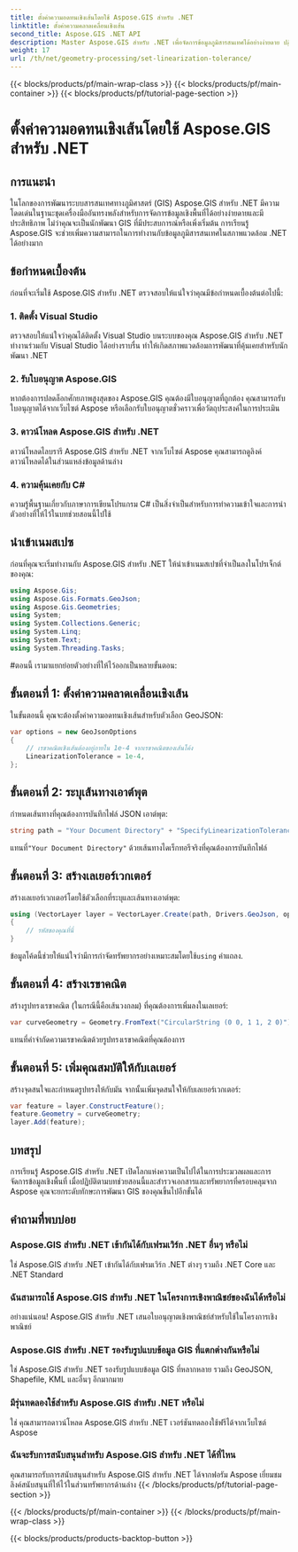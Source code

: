 ```yaml
---
title: ตั้งค่าความอดทนเชิงเส้นโดยใช้ Aspose.GIS สำหรับ .NET
linktitle: ตั้งค่าความคลาดเคลื่อนเชิงเส้น
second_title: Aspose.GIS .NET API
description: Master Aspose.GIS สำหรับ .NET เพื่อจัดการข้อมูลภูมิสารสนเทศได้อย่างง่ายดาย ปฏิบัติตามบทช่วยสอนทีละขั้นตอนนี้และปลดล็อกศักยภาพสูงสุดของการพัฒนา GIS ใน .NET
weight: 17
url: /th/net/geometry-processing/set-linearization-tolerance/
---
```


{{< blocks/products/pf/main-wrap-class >}}
{{< blocks/products/pf/main-container >}}
{{< blocks/products/pf/tutorial-page-section >}}

# ตั้งค่าความอดทนเชิงเส้นโดยใช้ Aspose.GIS สำหรับ .NET

## การแนะนำ
ในโลกของการพัฒนาระบบสารสนเทศทางภูมิศาสตร์ (GIS) Aspose.GIS สำหรับ .NET มีความโดดเด่นในฐานะชุดเครื่องมืออันทรงพลังสำหรับการจัดการข้อมูลเชิงพื้นที่ได้อย่างง่ายดายและมีประสิทธิภาพ ไม่ว่าคุณจะเป็นนักพัฒนา GIS ที่มีประสบการณ์หรือเพิ่งเริ่มต้น การเรียนรู้ Aspose.GIS จะช่วยเพิ่มความสามารถในการทำงานกับข้อมูลภูมิสารสนเทศในสภาพแวดล้อม .NET ได้อย่างมาก
## ข้อกำหนดเบื้องต้น
ก่อนที่จะเริ่มใช้ Aspose.GIS สำหรับ .NET ตรวจสอบให้แน่ใจว่าคุณมีข้อกำหนดเบื้องต้นต่อไปนี้:
### 1. ติดตั้ง Visual Studio
ตรวจสอบให้แน่ใจว่าคุณได้ติดตั้ง Visual Studio บนระบบของคุณ Aspose.GIS สำหรับ .NET ทำงานร่วมกับ Visual Studio ได้อย่างราบรื่น ทำให้เกิดสภาพแวดล้อมการพัฒนาที่คุ้นเคยสำหรับนักพัฒนา .NET
### 2. รับใบอนุญาต Aspose.GIS
หากต้องการปลดล็อกศักยภาพสูงสุดของ Aspose.GIS คุณต้องมีใบอนุญาตที่ถูกต้อง คุณสามารถรับใบอนุญาตได้จากเว็บไซต์ Aspose หรือเลือกรับใบอนุญาตชั่วคราวเพื่อวัตถุประสงค์ในการประเมิน
### 3. ดาวน์โหลด Aspose.GIS สำหรับ .NET
ดาวน์โหลดไลบรารี Aspose.GIS สำหรับ .NET จากเว็บไซต์ Aspose คุณสามารถดูลิงค์ดาวน์โหลดได้ในส่วนแหล่งข้อมูลด้านล่าง
### 4. ความคุ้นเคยกับ C#
ความรู้พื้นฐานเกี่ยวกับภาษาการเขียนโปรแกรม C# เป็นสิ่งจำเป็นสำหรับการทำความเข้าใจและการนำตัวอย่างที่ให้ไว้ในบทช่วยสอนนี้ไปใช้

## นำเข้าเนมสเปซ
ก่อนที่คุณจะเริ่มทำงานกับ Aspose.GIS สำหรับ .NET ให้นำเข้าเนมสเปซที่จำเป็นลงในโปรเจ็กต์ของคุณ:
```csharp
using Aspose.Gis;
using Aspose.Gis.Formats.GeoJson;
using Aspose.Gis.Geometries;
using System;
using System.Collections.Generic;
using System.Linq;
using System.Text;
using System.Threading.Tasks;
```
#ตอนนี้ เรามาแยกย่อยตัวอย่างที่ให้ไว้ออกเป็นหลายขั้นตอน:
## ขั้นตอนที่ 1: ตั้งค่าความคลาดเคลื่อนเชิงเส้น
ในขั้นตอนนี้ คุณจะต้องตั้งค่าความอดทนเชิงเส้นสำหรับตัวเลือก GeoJSON:
```csharp
var options = new GeoJsonOptions
{
    // เรขาคณิตเชิงเส้นต้องอยู่ภายใน 1e-4 จากเรขาคณิตของเส้นโค้ง
    LinearizationTolerance = 1e-4,
};
```
## ขั้นตอนที่ 2: ระบุเส้นทางเอาต์พุต
กำหนดเส้นทางที่คุณต้องการบันทึกไฟล์ JSON เอาต์พุต:
```csharp
string path = "Your Document Directory" + "SpecifyLinearizationTolerance_out.json";
```
 แทนที่`"Your Document Directory"` ด้วยเส้นทางไดเร็กทอรีจริงที่คุณต้องการบันทึกไฟล์
## ขั้นตอนที่ 3: สร้างเลเยอร์เวกเตอร์
สร้างเลเยอร์เวกเตอร์โดยใช้ตัวเลือกที่ระบุและเส้นทางเอาต์พุต:
```csharp
using (VectorLayer layer = VectorLayer.Create(path, Drivers.GeoJson, options))
{
    // รหัสของคุณที่นี่
}
```
 ข้อมูลโค้ดนี้ช่วยให้แน่ใจว่ามีการกำจัดทรัพยากรอย่างเหมาะสมโดยใช้`using` คำแถลง.
## ขั้นตอนที่ 4: สร้างเรขาคณิต
สร้างรูปทรงเรขาคณิต (ในกรณีนี้คือเส้นวงกลม) ที่คุณต้องการเพิ่มลงในเลเยอร์:
```csharp
var curveGeometry = Geometry.FromText("CircularString (0 0, 1 1, 2 0)");
```
แทนที่คำจำกัดความเรขาคณิตด้วยรูปทรงเรขาคณิตที่คุณต้องการ
## ขั้นตอนที่ 5: เพิ่มคุณสมบัติให้กับเลเยอร์
สร้างจุดสนใจและกำหนดรูปทรงให้กับมัน จากนั้นเพิ่มจุดสนใจให้กับเลเยอร์เวกเตอร์:
```csharp
var feature = layer.ConstructFeature();
feature.Geometry = curveGeometry;
layer.Add(feature);
```

## บทสรุป
การเรียนรู้ Aspose.GIS สำหรับ .NET เปิดโลกแห่งความเป็นไปได้ในการประมวลผลและการจัดการข้อมูลเชิงพื้นที่ เมื่อปฏิบัติตามบทช่วยสอนนี้และสำรวจเอกสารและทรัพยากรที่ครอบคลุมจาก Aspose คุณจะยกระดับทักษะการพัฒนา GIS ของคุณขึ้นไปอีกขั้นได้
## คำถามที่พบบ่อย
### Aspose.GIS สำหรับ .NET เข้ากันได้กับเฟรมเวิร์ก .NET อื่นๆ หรือไม่
ใช่ Aspose.GIS สำหรับ .NET เข้ากันได้กับเฟรมเวิร์ก .NET ต่างๆ รวมถึง .NET Core และ .NET Standard
### ฉันสามารถใช้ Aspose.GIS สำหรับ .NET ในโครงการเชิงพาณิชย์ของฉันได้หรือไม่
อย่างแน่นอน! Aspose.GIS สำหรับ .NET เสนอใบอนุญาตเชิงพาณิชย์สำหรับใช้ในโครงการเชิงพาณิชย์
### Aspose.GIS สำหรับ .NET รองรับรูปแบบข้อมูล GIS ที่แตกต่างกันหรือไม่
ใช่ Aspose.GIS สำหรับ .NET รองรับรูปแบบข้อมูล GIS ที่หลากหลาย รวมถึง GeoJSON, Shapefile, KML และอื่นๆ อีกมากมาย
### มีรุ่นทดลองใช้สำหรับ Aspose.GIS สำหรับ .NET หรือไม่
ใช่ คุณสามารถดาวน์โหลด Aspose.GIS สำหรับ .NET เวอร์ชันทดลองใช้ฟรีได้จากเว็บไซต์ Aspose
### ฉันจะรับการสนับสนุนสำหรับ Aspose.GIS สำหรับ .NET ได้ที่ไหน
คุณสามารถรับการสนับสนุนสำหรับ Aspose.GIS สำหรับ .NET ได้จากฟอรัม Aspose เยี่ยมชมลิงค์สนับสนุนที่ให้ไว้ในส่วนทรัพยากรด้านล่าง
{{< /blocks/products/pf/tutorial-page-section >}}

{{< /blocks/products/pf/main-container >}}
{{< /blocks/products/pf/main-wrap-class >}}

{{< blocks/products/products-backtop-button >}}
